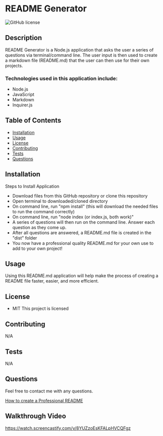 # README Generator

![GitHub license](http://img.shields.io/badge/license-MIT-blue.svg)

## Description
README Generator is a Node.js application that asks the user a series of questions via terminal/command line. The user input is then used to create a markdown file (README.md) that the user can then use for their own projects.
### Technologies used in this application include:
* Node.js
* JavaScript
* Markdown
* Inquirer.js

## Table of Contents
* [Installation](#installation)
* [Usage](#usage)
* [License](#license)
* [Contributing](#contributing)
* [Tests](#tests)
* [Questions](#questions)

## Installation
Steps to Install Application
* Download files from this GitHub repository or clone this repository
* Open terminal to downloaded/cloned directory
* On command line, run "npm install" (this will download the needed files to run the command correctly)
* On command line, run "node index (or index.js, both work)"
* A series of questions will then run on the command line. Answer each question as they come up.
* After all questions are answered, a README.md file is created in the "dist" folder
* You now have a professional quality README.md for your own use to add to your own project!

## Usage
Using this README.md application will help make the process of creating a README file faster, easier, and more efficient. 

## License
* MIT
This project is licensed 

## Contributing 
N/A
## Tests
N/A
## Questions
Feel free to contact me with any questions.


[How to create a Professional README](./readme-guide.md)

## Walkthrough Video

https://watch.screencastify.com/v/8YUZzoEsKFALpHVCQFgz